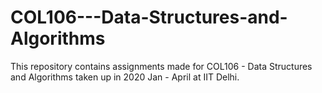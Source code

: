 # COL106---Data-Structures-and-Algorithms
This repository contains assignments made for COL106 - Data Structures and Algorithms taken up in 2020 Jan - April at IIT Delhi.
